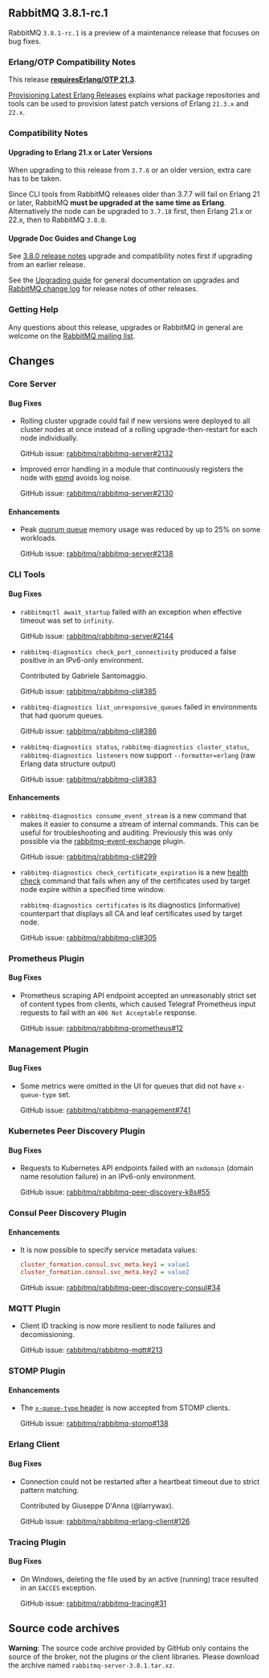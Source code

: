 ## RabbitMQ 3.8.1-rc.1

RabbitMQ `3.8.1-rc.1` is a preview of a maintenance release that focuses on bug fixes.

### Erlang/OTP Compatibility Notes

This release [**requiresErlang/OTP 21.3**](https://www.rabbitmq.com/which-erlang.html).

[Provisioning Latest Erlang Releases](https://www.rabbitmq.com/which-erlang.html#erlang-repositories) explains
what package repositories and tools can be used to provision latest patch versions of Erlang `21.3.x` and `22.x`.

### Compatibility Notes

#### Upgrading to Erlang 21.x or Later Versions

When upgrading to this release from `3.7.6` or an older version, extra care has to be taken.

Since CLI tools from RabbitMQ releases older than 3.7.7 will fail on Erlang 21 or later,
RabbitMQ **must be upgraded at the same time as Erlang**. Alternatively the node can be upgraded
to `3.7.18` first, then Erlang 21.x or 22.x, then to RabbitMQ `3.8.0`.

#### Upgrade Doc Guides and Change Log

See [3.8.0 release notes](https://github.com/rabbitmq/rabbitmq-server/releases/tag/v3.8.0) upgrade
and compatibility notes first if upgrading from an earlier release.

See the [Upgrading guide](https://www.rabbitmq.com/upgrade.html) for general documentation on upgrades
and [RabbitMQ change log](https://www.rabbitmq.com/changelog.html) for release notes of other releases.

### Getting Help

Any questions about this release, upgrades or RabbitMQ in general are welcome on the
[RabbitMQ mailing list](https://groups.google.com/forum/#!forum/rabbitmq-users).


## Changes

### Core Server

#### Bug Fixes

 * Rolling cluster upgrade could fail if new versions were deployed to all cluster nodes at once instead
   of a rolling upgrade-then-restart for each node individually.

   GitHub issue: [rabbitmq/rabbitmq-server#2132](https://github.com/rabbitmq/rabbitmq-server/issues/2132)

 * Improved error handling in a module that continuously registers the node with [epmd](https://www.rabbitmq.com/clustering.html) avoids
   log noise.

   GitHub issue: [rabbitmq/rabbitmq-server#2130](https://github.com/rabbitmq/rabbitmq-server/issues/2130)

#### Enhancements

 * Peak [quorum queue](https://www.rabbitmq.com/quorum-queues.html) memory usage was reduced by up to 25% on some workloads.

   GitHub issue: [rabbitmq/rabbitmq-server#2138](https://github.com/rabbitmq/rabbitmq-server/pull/2138)


### CLI Tools

#### Bug Fixes

 * `rabbitmqctl await_startup` failed with an exception when effective timeout was set to `infinity`.

   GitHub issue: [rabbitmq/rabbitmq-server#2144](https://github.com/rabbitmq/rabbitmq-server/pull/2144)

 * `rabbitmq-diagnostics check_port_connectivity` produced a false positive in an IPv6-only environment.

   Contributed by Gabriele Santomaggio.

   GitHub issue: [rabbitmq/rabbitmq-cli#385](https://github.com/rabbitmq/rabbitmq-cli/pull/385)

 * `rabbitmq-diagnostics list_unresponsive_queues` failed in environments that had quorum queues.

   GitHub issue: [rabbitmq/rabbitmq-cli#386](https://github.com/rabbitmq/rabbitmq-cli/issues/386)

 * `rabbitmq-diagnostics status`, `rabbitmq-diagnostics cluster_status`, `rabbitmq-diagnostics listeners` now support
   `--formatter=erlang` (raw Erlang data structure output)

   GitHub issue: [rabbitmq/rabbitmq-cli#383](https://github.com/rabbitmq/rabbitmq-cli/issues/383)

#### Enhancements

 * `rabbitmq-diagnostics consume_event_stream` is a new command that makes it easier to consume a stream
   of internal commands. This can be useful for troubleshooting and auditing. Previously this was only
   possible via the [rabbitmq-event-exchange](https://github.com/rabbitmq/rabbitmq-event-exchange) plugin.

   GitHub issue: [rabbitmq/rabbitmq-cli#299](https://github.com/rabbitmq/rabbitmq-cli/issues/299)

 * `rabbitmq-diagnostics check_certificate_expiration` is a new [health check](https://www.rabbitmq.com/monitoring.html#health-checks) command
   that fails when any of the certificates used by target node expire within a specified time window.

   `rabbitmq-diagnostics certificates` is its diagnostics (informative) counterpart that displays all CA and leaf certificates
   used by target node.

   GitHub issue: [rabbitmq/rabbitmq-cli#305](https://github.com/rabbitmq/rabbitmq-cli/issues/305)


### Prometheus Plugin

#### Bug Fixes

 * Prometheus scraping API endpoint accepted an unreasonably strict set of content types from clients,
   which caused Telegraf Prometheus input requests to fail with an `406 Not Acceptable` response.

   GitHub issue: [rabbitmq/rabbitmq-prometheus#12](https://github.com/rabbitmq/rabbitmq-prometheus/issues/12)


### Management Plugin

#### Bug Fixes

 * Some metrics were omitted in the UI for queues that did not have `x-queue-type` set.

   GitHub issue: [rabbitmq/rabbitmq-management#741](https://github.com/rabbitmq/rabbitmq-management/issues/741)


### Kubernetes Peer Discovery Plugin

#### Bug Fixes

 * Requests to Kubernetes API endpoints failed with an `nxdomain` (domain name resolution failure)
   in an IPv6-only environment.

   GitHub issue: [rabbitmq/rabbitmq-peer-discovery-k8s#55](https://github.com/rabbitmq/rabbitmq-peer-discovery-k8s/issues/55)


### Consul Peer Discovery Plugin

#### Enhancements

 * It is now possible to specify service metadata values:

   ``` ini
   cluster_formation.consul.svc_meta.key1 = value1
   cluster_formation.consul.svc_meta.key2 = value2
   ```

   GitHub issue: [rabbitmq/rabbitmq-peer-discovery-consul#34](https://github.com/rabbitmq/rabbitmq-peer-discovery-consul/issues/34)


### MQTT Plugin

 * Client ID tracking is now more resilient to node failures and decomissioning.

   GitHub issue: [rabbitmq/rabbitmq-mqtt#213](https://github.com/rabbitmq/rabbitmq-mqtt/issues/213)


### STOMP Plugin

#### Enhancements

 * The [`x-queue-type` header](https://www.rabbitmq.com/quorum-queues.html) is now accepted from STOMP clients.

   GitHub issue: [rabbitmq/rabbitmq-stomp#138](https://github.com/rabbitmq/rabbitmq-stomp/issues/138)


### Erlang Client

#### Bug Fixes

 * Connection could not be restarted after a heartbeat timeout due to strict pattern matching.

   Contributed by Giuseppe D'Anna (@larrywax).

   GitHub issue: [rabbitmq/rabbitmq-erlang-client#126](https://github.com/rabbitmq/rabbitmq-erlang-client/pull/126)


### Tracing Plugin

#### Bug Fixes

 * On Windows, deleting the file used by an active (running) trace resulted in an `EACCES` exception.

   GitHub issue: [rabbitmq/rabbitmq-tracing#31](https://github.com/rabbitmq/rabbitmq-tracing/issues/31)


## Source code archives

**Warning**: The source code archive provided by GitHub only contains the source of the broker,
not the plugins or the client libraries. Please download the archive named `rabbitmq-server-3.8.1.tar.xz`.
